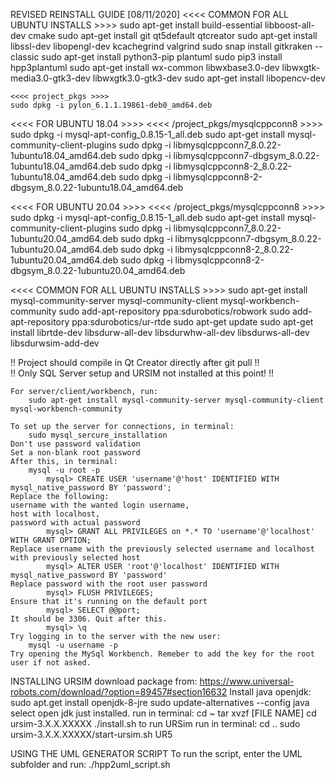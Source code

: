 REVISED REINSTALL GUIDE [08/11/2020]
<<<< COMMON FOR ALL UBUNTU INSTALLS >>>>
	sudo apt-get install build-essential libboost-all-dev cmake
	sudo apt-get install git qt5default qtcreator
	sudo apt-get install libssl-dev libopengl-dev kcachegrind valgrind
	sudo snap install gitkraken --classic
	sudo apt-get install python3-pip plantuml
	sudo pip3 install hpp3plantuml
	sudo apt-get install wx-common libwxbase3.0-dev libwxgtk-media3.0-gtk3-dev libwxgtk3.0-gtk3-dev
	sudo apt-get install libopencv-dev
	
	<<<< project_pkgs >>>>
	sudo dpkg -i pylon_6.1.1.19861-deb0_amd64.deb

<<<< FOR UBUNTU 18.04 >>>>
<<<< /project_pkgs/mysqlcppconn8 >>>>
	sudo dpkg -i mysql-apt-config_0.8.15-1_all.deb
	sudo apt-get install mysql-community-client-plugins
	sudo dpkg -i libmysqlcppconn7_8.0.22-1ubuntu18.04_amd64.deb
	sudo dpkg -i libmysqlcppconn7-dbgsym_8.0.22-1ubuntu18.04_amd64.deb
	sudo dpkg -i libmysqlcppconn8-2_8.0.22-1ubuntu18.04_amd64.deb
	sudo dpkg -i libmysqlcppconn8-2-dbgsym_8.0.22-1ubuntu18.04_amd64.deb

<<<< FOR UBUNTU 20.04 >>>>
<<<< /project_pkgs/mysqlcppconn8 >>>>
	sudo dpkg -i mysql-apt-config_0.8.15-1_all.deb
	sudo apt-get install mysql-community-client-plugins
	sudo dpkg -i libmysqlcppconn7_8.0.22-1ubuntu20.04_amd64.deb
	sudo dpkg -i libmysqlcppconn7-dbgsym_8.0.22-1ubuntu20.04_amd64.deb
	sudo dpkg -i libmysqlcppconn8-2_8.0.22-1ubuntu20.04_amd64.deb
	sudo dpkg -i libmysqlcppconn8-2-dbgsym_8.0.22-1ubuntu20.04_amd64.deb

<<<< COMMON FOR ALL UBUNTU INSTALLS >>>>
	sudo apt-get install mysql-community-server mysql-community-client mysql-workbench-community
	sudo add-apt-repository ppa:sdurobotics/robwork
	sudo add-apt-repository ppa:sdurobotics/ur-rtde
	sudo apt-get update
	sudo apt-get install librtde-dev libsdurw-all-dev libsdurwhw-all-dev libsdurws-all-dev libsdurwsim-add-dev

!! Project should compile in Qt Creator directly after git pull !!  
!! Only SQL Server setup and URSIM not installed at this point! !! 

	For server/client/workbench, run:
		sudo apt-get install mysql-community-server mysql-community-client mysql-workbench-community

	To set up the server for connections, in terminal:
		sudo mysql_sercure_installation
	Don't use password validation
	Set a non-blank root password
	After this, in terminal:
		mysql -u root -p
			mysql> CREATE USER 'username'@'host' IDENTIFIED WITH mysql_native_password BY 'password';
	Replace the following: 
	username with the wanted login username, 
	host with localhost,
	password with actual password
			mysql> GRANT ALL PRIVILEGES on *.* TO 'username'@'localhost' WITH GRANT OPTION;
	Replace username with the previously selected username and localhost with previously selected host
			mysql> ALTER USER 'root'@'localhost' IDENTIFIED WITH mysql_native_password BY 'password'
	Replace password with the root user password
			mysql> FLUSH PRIVILEGES;
	Ensure that it's running on the default port
			mysql> SELECT @@port;
	It should be 3306. Quit after this.
			mysql> \q
	Try logging in to the server with the new user:
		mysql -u username -p
	Try opening the MySql Workbench. Remeber to add the key for the root user if not asked. 

INSTALLING URSIM
	download package from:
		https://www.universal-robots.com/download/?option=89457#section16632
	Install java openjdk:
		sudo apt.get install openjdk-8-jre
		sudo update-alternatives --config java
			select open jdk just installed. 
	run in terminal:
		cd ~
		tar xvzf [FILE NAME]
		cd ursim-3.X.X.XXXXX
		./install.sh
	to run URSim run in terminal:
		cd ..
		sudo ursim-3.X.X.XXXXX/start-ursim.sh UR5

USING THE UML GENERATOR SCRIPT
	To run the script, enter the UML subfolder and run:
		./hpp2uml_script.sh
